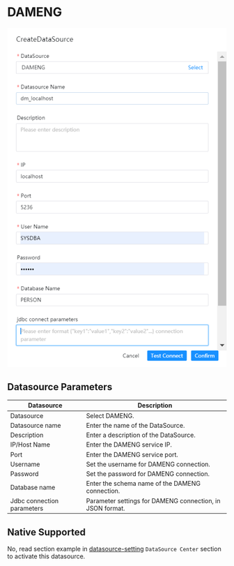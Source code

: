 # DAMENG

![dameng](../../../../img/new_ui/dev/datasource/dameng.png)

## Datasource Parameters

|       **Datasource**       |                      **Description**                      |
|----------------------------|-----------------------------------------------------------|
| Datasource                 | Select DAMENG.                                            |
| Datasource name            | Enter the name of the DataSource.                         |
| Description                | Enter a description of the DataSource.                    |
| IP/Host Name               | Enter the DAMENG service IP.                              |
| Port                       | Enter the DAMENG service port.                            |
| Username                   | Set the username for DAMENG connection.                   |
| Password                   | Set the password for DAMENG connection.                   |
| Database name              | Enter the schema name of the DAMENG connection.           |
| Jdbc connection parameters | Parameter settings for DAMENG connection, in JSON format. |

## Native Supported

No, read section example in [datasource-setting](../howto/datasource-setting.md) `DataSource Center` section to activate this datasource.

